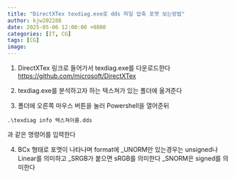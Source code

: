 ```yaml
---
title: "DirectXTex texdiag.exe로 dds 파일 압축 포맷 보는방법"
author: kjw202288
date: 2025-05-06 12:00:00 +0800
categories: [IT, CG]
tags: [CG]
image: 
---
```


1. DirectXTex 링크로 들어가서 texdiag.exe를 다운로드한다 <https://github.com/microsoft/DirectXTex>

2. texdiag.exe를 분석하고자 하는 텍스쳐가 있는 폴더에 옮겨준다

3. 폴더에 오른쪽 마우스 버튼을 눌러 Powershell을 열어준뒤

```
.\texdiag info 텍스쳐이름.dds
```
과 같은 명령어를 입력한다

4. BCx 형태로 포맷이 나타나며 format에 _UNORM만 있는경우는 unsigned나 Linear를 의미하고 _SRGB가 붙으면 sRGB를 의미한다 _SNORM은 signed를 의미한다